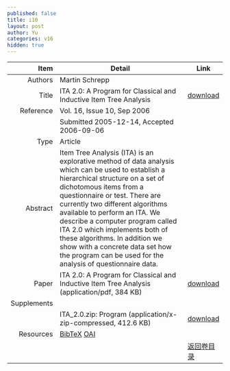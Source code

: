 ```yaml
---
published: false
title: i10
layout: post
author: Yu
categories: v16
hidden: true
---
```


| Item | Detail | Link |
|---:|---|---|
| Authors | Martin Schrepp| |
| Title |ITA 2.0: A Program for Classical and Inductive Item Tree Analysis | [download](http://www.jstatsoft.org/v16/i10/paper) |
| Reference |Vol. 16, Issue 10, Sep 2006 | |
| | Submitted 2005-12-14, Accepted 2006-09-06| | 
| Type | Article| |
| Abstract | Item Tree Analysis (ITA) is an explorative method of data analysis which can be used to establish a hierarchical structure on a set of dichotomous items from a questionnaire or test. There are currently two different algorithms available to perform an ITA. We describe a computer program called ITA 2.0 which implements both of these algorithms.  In addition we show with a concrete data set how the program can be used for the analysis of questionnaire data.| |
| Paper | ITA 2.0: A Program for Classical and Inductive Item Tree Analysis  (application/pdf, 384 KB)| [download](http://www.jstatsoft.org/v16/i10/paper) |
| Supplements | | |
| |ITA_2.0.zip: Program  (application/x-zip-compressed, 412.6 KB)|  [download](http://www.jstatsoft.org/v16/i10/supp/1) |
| Resources | [BibTeX](http://www.jstatsoft.org/v16/i10/bibtex) [OAI](http://www.jstatsoft.org/oai?verb=GetRecord&identifier=oai.jstatsoft/v16/i10&prefix=oai_dc)| |
| |  | [返回卷目录]({{site.baseurl}}/volume/v16.html) |